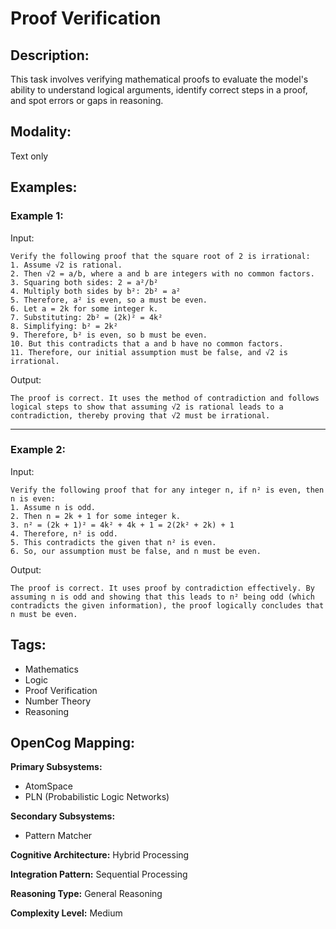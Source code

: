 # Proof Verification

## Description:
This task involves verifying mathematical proofs to evaluate the model's ability to understand logical arguments, identify correct steps in a proof, and spot errors or gaps in reasoning.

## Modality:
Text only

## Examples:

### Example 1:

Input:

```
Verify the following proof that the square root of 2 is irrational:
1. Assume √2 is rational.
2. Then √2 = a/b, where a and b are integers with no common factors.
3. Squaring both sides: 2 = a²/b²
4. Multiply both sides by b²: 2b² = a²
5. Therefore, a² is even, so a must be even.
6. Let a = 2k for some integer k.
7. Substituting: 2b² = (2k)² = 4k²
8. Simplifying: b² = 2k²
9. Therefore, b² is even, so b must be even.
10. But this contradicts that a and b have no common factors.
11. Therefore, our initial assumption must be false, and √2 is irrational.
```

Output:

```
The proof is correct. It uses the method of contradiction and follows logical steps to show that assuming √2 is rational leads to a contradiction, thereby proving that √2 must be irrational.
```

---

### Example 2:

Input:

```
Verify the following proof that for any integer n, if n² is even, then n is even:
1. Assume n is odd.
2. Then n = 2k + 1 for some integer k.
3. n² = (2k + 1)² = 4k² + 4k + 1 = 2(2k² + 2k) + 1
4. Therefore, n² is odd.
5. This contradicts the given that n² is even.
6. So, our assumption must be false, and n must be even.
```

Output:

```
The proof is correct. It uses proof by contradiction effectively. By assuming n is odd and showing that this leads to n² being odd (which contradicts the given information), the proof logically concludes that n must be even.
```

## Tags:
- Mathematics
- Logic
- Proof Verification
- Number Theory
- Reasoning

## OpenCog Mapping:

**Primary Subsystems:**
- AtomSpace
- PLN (Probabilistic Logic Networks)

**Secondary Subsystems:**
- Pattern Matcher

**Cognitive Architecture:** Hybrid Processing

**Integration Pattern:** Sequential Processing

**Reasoning Type:** General Reasoning

**Complexity Level:** Medium